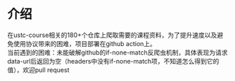 # 介绍
在ustc-course相关的180+个仓库上爬取需要的课程资料，为了提升速度以及避免使用协议带来的困难，项目部署在github action上。  
当前遇到的困难：未能破解github的if-none-match反爬虫机制，具体表现为请求data-url后返回为空（headers中没有if-none-match项，不知道怎么得到它的值），欢迎pull request
